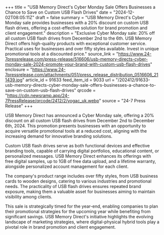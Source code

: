 +++
title = "USB Memory Direct's Cyber Monday Sale Offers Businesses a Chance to Save on Custom USB Flash Drives"
date = "2024-12-02T08:05:11Z"
draft = false
summary = "USB Memory Direct's Cyber Monday sale provides businesses with a 20% discount on custom USB flash drives, offering a cost-effective solution for brand promotion and client engagement."
description = "Exclusive Cyber Monday sale: 20% off all custom USB flash drives from December 2nd to the 6th. USB Memory Direct offers high-quality products with exceptional customer service. Practical uses for businesses and over fifty styles available. Invest in unique promotional tools at a discounted price."
source_link = "https://www.24-7pressrelease.com/press-release/516606/usb-memory-directs-cyber-monday-sale-2024-promote-your-brand-with-custom-usb-flash-drives"
enclosure = "https://www.24-7pressrelease.com/attachments/051/press_release_distribution_0516606_211439.jpg"
article_id = 91633
feed_item_id = 9033
url = "/202412/91633-usb-memory-directs-cyber-monday-sale-offers-businesses-a-chance-to-save-on-custom-usb-flash-drives"
qrcode = "https://cdn.newsramp.app/24-7PressRelease/qrcode/2412/2/yogac_uk.webp"
source = "24-7 Press Release"
+++

<p>USB Memory Direct has announced a Cyber Monday sale, offering a 20% discount on all custom USB flash drives from December 2nd to December 6th, 2024. This promotion presents businesses with an opportunity to acquire versatile promotional tools at a reduced cost, aligning with the increasing demand for innovative branding solutions.</p><p>Custom USB flash drives serve as both functional devices and effective branding tools, capable of carrying digital portfolios, educational content, or personalized messages. USB Memory Direct enhances its offerings with free digital samples, up to 1GB of free data upload, and a lifetime warranty, alongside personalized account management for each client.</p><p>The company's product range includes over fifty styles, from USB business cards to wooden designs, catering to various industries and promotional needs. The practicality of USB flash drives ensures repeated brand exposure, making them a valuable asset for businesses aiming to maintain visibility among clients.</p><p>This sale is strategically timed for the year-end, enabling companies to plan their promotional strategies for the upcoming year while benefiting from significant savings. USB Memory Direct's initiative highlights the evolving landscape of marketing strategies, where digital-physical hybrid tools play a pivotal role in brand promotion and client engagement.</p>